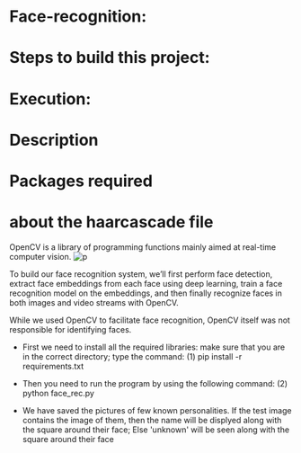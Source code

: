 # Face-recognition:
# Steps to build this project:
# Execution:
# Description
# Packages required
# about the haarcascade file
OpenCV is a library of programming functions mainly aimed at real-time computer vision.
![p](https://user-images.githubusercontent.com/68856803/88895856-a67e1780-d266-11ea-8f70-88e1ae3223b7.png)

To build our face recognition system, we’ll first perform face detection, 
extract face embeddings from each face using deep learning, 
train a face recognition model on the embeddings, 
and then finally recognize faces in both images and video streams with OpenCV.

While we used OpenCV to facilitate face recognition, OpenCV itself was not responsible 
for identifying faces.

* First we need to install all the required libraries:
  make sure that you are in the correct directory;
  type the command:
  (1) pip install -r requirements.txt

* Then you need to run the program by using the following command:
  (2) python face_rec.py

* We have saved the pictures of few known personalities. If the test image contains the
  image of them, then the name will be displyed along with the square around their face; 
  Else 'unknown' will be seen along with the square around their face 
